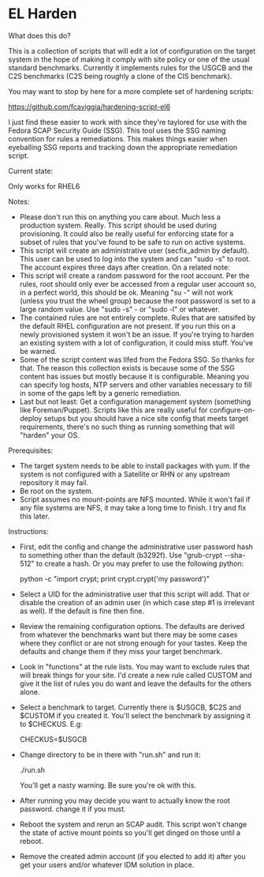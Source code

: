# EL Harden

What does this do?

This is a collection of scripts that will edit a lot of configuration on the
target system in the hope of making it comply with site policy or one of the
usual standard benchmarks. Currently it implements rules for the USGCB and the
C2S benchmarks (C2S being roughly a clone of the CIS benchmark).

You may want to stop by here for a more complete set of hardening scripts:

https://github.com/fcaviggia/hardening-script-el6

I just find these easier to work with since they're taylored for use with the
Fedora SCAP Security Guide (SSG). This tool uses the SSG naming convention for
rules a remediations. This makes things easier when eyeballing SSG reports and
tracking down the appropriate remediation script.

Current state:

Only works for RHEL6

Notes:

 - Please don't run this on anything you care about. Much less a production
   system. Really. This script should be used during provisioning. It could
   also be really useful for enforcing state for a subset of rules that you've
   found to be safe to run on active systems.
 - This script will create an administrative user (secfix_admin by default).
   This user can be used to log into the system and can "sudo -s" to root. The
   account expires three days after creation. On a related note:
 - This script will create a random password for the root account. Per the
   rules, root should only ever be accessed from a regular user account so, in
   a perfect world, this should be ok. Meaning "su -" will not work (unless you
   trust the wheel group) because the root password is set to a large random
   value. Use "sudo -s" - or "sudo -l" or whatever.
 - The contained rules are not entirely complete. Rules that are satisifed by
   the default RHEL configuration are not present. If you run this on a newly
   provisioned system it won't be an issue. If you're trying to harden an
   existing system with a lot of configuration, it could miss stuff. You've be
   warned.
 - Some of the script content was lifed from the Fedora SSG. So thanks for
   that. The reason this collection exists is because some of the SSG content
   has issues but mostly because it is configurable. Meaning you can specify
   log hosts, NTP servers and other variables necessary to fill in some of the
   gaps left by a generic remediation.
 - Last but not least: Get a configuration management system (something like
   Foreman/Puppet). Scripts like this are really useful for configure-on-deploy
   setups but you should have a nice site config that meets target
   requirements, there's no such thing as running something that will "harden"
   your OS.
   
Prerequisites:

 - The target system needs to be able to install packages with yum. If the
   system is not configured with a Satellite or RHN or any upstream repository
   it may fail.
 - Be root on the system.
 - Script assumes no mount-points are NFS mounted. While it won't fail if any
   file systems are NFS, it may take a long time to finish. I try and fix this
   later.

Instructions:

 - First, edit the config and change the administrative user password hash to
   something other than the default (b3292f). Use "grub-crypt --sha-512" to
   create a hash. Or you may prefer to use the following python:

     python -c "import crypt; print crypt.crypt('my password')"

 - Select a UID for the administrative user that this script will add. That or
   disable the creation of an admin user (in which case step #1 is irrelevant
   as well). If the default is fine then fine.
 - Review the remaining configuration options. The defaults are derived from
   whatever the benchmarks want but there may be some cases where they conflict
   or are not strong enough for your tastes. Keep the defaults and change them
   if they miss your target benchmark.
 - Look in "functions" at the rule lists. You may want to exclude rules that
   will break things for your site. I'd create a new rule called CUSTOM and 
   give it the list of rules you do want and leave the defaults for the others
   alone.
 - Select a benchmark to target. Currently there is $USGCB, $C2S and $CUSTOM if
   you created it. You'll select the benchmark by assigning it to $CHECKUS.
   E.g:
   
   CHECKUS=$USGCB
   
 - Change directory to be in there with "run.sh" and run it:

   ./run.sh
   
   You'll get a nasty warning. Be sure you're ok with this.
   
 - After running you may decide you want to actually know the root password.
   change it if you must.
 - Reboot the system and rerun an SCAP audit. This script won't change the state
   of active mount points so you'll get dinged on those until a reboot.
 - Remove the created admin account (if you elected to add it) after you get
   your users and/or whatever IDM solution in place.
     
